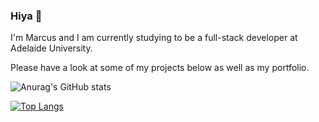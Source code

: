 ### Hiya 👋

I'm Marcus and I am currently studying to be a full-stack developer at Adelaide University.

Please have a look at some of my projects below as well as my portfolio.

![Anurag's GitHub stats](https://github-readme-stats.vercel.app/api?username=MarcMalliate&show_icons=true&theme=radical)

[![Top Langs](https://github-readme-stats.vercel.app/api/top-langs/?username=MarcMalliate&layout=compact)](https://github.com/anuraghazra/github-readme-stats)

<!--
**marcmalliate/MarcMalliate** is a ✨ _special_ ✨ repository because its `README.md` (this file) appears on your GitHub profile.

Here are some ideas to get you started:

- 🔭 I’m currently working on ...
- 🌱 I’m currently learning ...
- 👯 I’m looking to collaborate on ...
- 🤔 I’m looking for help with ...
- 💬 Ask me about ...
- 📫 How to reach me: ...
- 😄 Pronouns: ...
- ⚡ Fun fact: ...
-->
